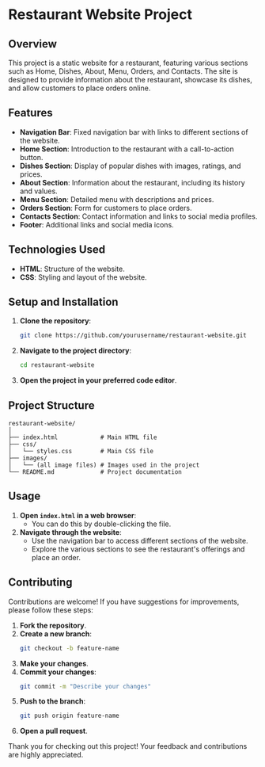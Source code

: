 # Restaurant Website Project

## Overview
This project is a static website for a restaurant, featuring various sections such as Home, Dishes, About, Menu, Orders, and Contacts. The site is designed to provide information about the restaurant, showcase its dishes, and allow customers to place orders online.

## Features
- **Navigation Bar**: Fixed navigation bar with links to different sections of the website.
- **Home Section**: Introduction to the restaurant with a call-to-action button.
- **Dishes Section**: Display of popular dishes with images, ratings, and prices.
- **About Section**: Information about the restaurant, including its history and values.
- **Menu Section**: Detailed menu with descriptions and prices.
- **Orders Section**: Form for customers to place orders.
- **Contacts Section**: Contact information and links to social media profiles.
- **Footer**: Additional links and social media icons.

## Technologies Used
- **HTML**: Structure of the website.
- **CSS**: Styling and layout of the website.

## Setup and Installation
1. **Clone the repository**:
   ```bash
   git clone https://github.com/yourusername/restaurant-website.git
   ```
2. **Navigate to the project directory**:
   ```bash
   cd restaurant-website
   ```
3. **Open the project in your preferred code editor**.

## Project Structure
```
restaurant-website/
│
├── index.html            # Main HTML file
├── css/
│   └── styles.css        # Main CSS file
├── images/
│   └── (all image files) # Images used in the project
└── README.md             # Project documentation
```

## Usage
1. **Open `index.html` in a web browser**:
   - You can do this by double-clicking the file.
2. **Navigate through the website**:
   - Use the navigation bar to access different sections of the website.
   - Explore the various sections to see the restaurant's offerings and place an order.

## Contributing
Contributions are welcome! If you have suggestions for improvements, please follow these steps:
1. **Fork the repository**.
2. **Create a new branch**:
   ```bash
   git checkout -b feature-name
   ```
3. **Make your changes**.
4. **Commit your changes**:
   ```bash
   git commit -m "Describe your changes"
   ```
5. **Push to the branch**:
   ```bash
   git push origin feature-name
   ```
6. **Open a pull request**.

Thank you for checking out this project! Your feedback and contributions are highly appreciated.